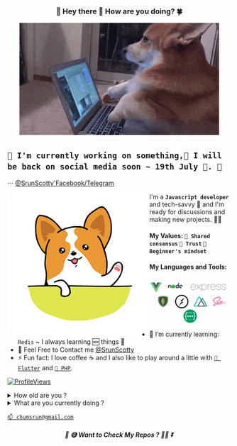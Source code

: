 <h3 align="center">💖 Hey there 👋 How are you doing? 🍀</h3>
<p align="center"><img src="https://github.com/ChumSrun/ChumSrun/raw/master/corgi-typing.gif"></p>

## `📝 I'm currently working on something,🚀 I will be back on social media soon ~ 19th July 💚. 📔`
⋅⋅⋅ [@SrunScotty'Facebook/Telegram](https://www.facebook.com/srun.scotty.7)

<a href="https://github.com/ChumSrun"><img align="left" src="https://github.com/ChumSrun/ChumSrun/raw/master/hello.gif"></img></a>

I'm a **`Javascript developer`** and tech-savvy 🤗 and I'm ready for discussions and making new projects. 🐱‍🚀

#### My Values: `🙌 Shared consensus` `💝 Trust` `🐣 Beginner's mindset`

#### My Languages and Tools:
<p align='center'>
<img height="30" src="https://github.com/ChumSrun/ChumSrun/raw/master/icon/vue.png">&nbsp;&nbsp;
<img height="33" src="https://github.com/ChumSrun/ChumSrun/raw/master/icon/node.png">&nbsp;&nbsp;
<img height="29" src="https://github.com/ChumSrun/ChumSrun/raw/master/icon/expressjs.png">&nbsp;&nbsp;
<img height="30" src="https://github.com/ChumSrun/ChumSrun/raw/master/icon/mongo.png">&nbsp;&nbsp;
<img height="30" src="https://github.com/ChumSrun/ChumSrun/raw/master/icon/socketio.png">&nbsp;&nbsp;
<img height="30" src="https://github.com/ChumSrun/ChumSrun/raw/master/icon/nuxtjs.png">&nbsp;&nbsp;
<img height="30" src="https://github.com/ChumSrun/ChumSrun/raw/master/icon/sass.png">&nbsp;&nbsp;
<img height="30" src="https://github.com/ChumSrun/ChumSrun/raw/master/icon/restapi.png">
</p>

- 🌱 I’m currently learning: `Redis` ~ I always learning 🆕 things 🤣
- 💌 Feel Free to Contact me [@SrunScotty](https://www.facebook.com/srun.scotty.7)
- ⚡ Fun fact: I love coffee ☕ and I also like to play around a little with [`📱 Flutter`](https://flutter.dev/) and [`🐘 PHP`](https://www.php.net/).

[![ProfileViews](https://ena75enh6x2epdq.m.pipedream.net/)](https://github.com/ChumSrun)

<details>
 <summary>How old are you ?</summary>
 
 ```javascript
 const yearBornIn = 1999;
 alert(new Date().getFullYear()-yearBornIn);
 ```
 
</details>
<details>
 <summary>What are you currently doing ?</summary>
 I'm working on few side projects while job seeking. And also taking some online courses.
</details>

[`📫 chumsrun@gmail.com`](mailto:chumsrun@gmail.com)

<h5 align="center">🔮 😅 Want to Check My Repos ? 🐱‍👤 ⏬</h5>

<!--- ![Busy](https://github.com/ChumSrun/ChumSrun/raw/master/corgi-typing.gif)
[![ProfileViews](http://hits.dwyl.com/ChumSrun/ChumSrun.svg)](https://github.com/ChumSrun)
-->
